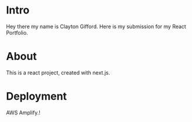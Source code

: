 # Intro

Hey there my name is Clayton Gifford. Here is my submission for my React Portfolio. 

# About

This is a react project, created with next.js.

# Deployment

AWS Amplify.!